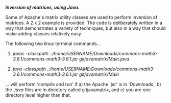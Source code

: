 **_Inversion of matrices, using Java._**

Some of Apache's matrix utility classes are used to perform inversion of matrices.  A 2 x 2 example is provided.  The code is deliberately written in a way that demonstrates a variety of techniques, but also in a way that should make adding classes relatively easy.


The following two linux terminal commands...

1. _javac -classpath .:/home/USERNAME/Downloads/commons-math3-3.6.1/commons-math3-3.6.1.jar gitjavamatrix/Main.java_

2. _java -classpath .:/home/USERNAME/Downloads/commons-math3-3.6.1/commons-math3-3.6.1.jar gitjavamatrix/Main_

... will perform 'compile and run' if a) the Apache 'jar' is in 'Downloads', b) the _.java_ files are in directory called gitjavamatrix, and c) you are one directory level higher than that. 
